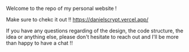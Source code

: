 Welcome to the repo of my personal website !

Make sure to chekc it out !!
https://danielscrypt.vercel.app/

If you have any questions regarding of the design, the code structure, the idea or anything else,
please don't hesitate to reach out and I'll be more than happy to have a chat !!
